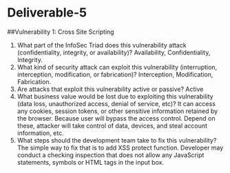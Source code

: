 # Deliverable-5
##Vulnerability 1: Cross Site Scripting
1.	What part of the InfoSec Triad does this vulnerability attack (confidentiality, integrity, or availability)?
Availability, Confidentiality, Integrity.
2.	What kind of security attack can exploit this vulnerability (interruption, interception, modification, or fabrication)?
Interception, Modification, Fabrication.
3.	Are attacks that exploit this vulnerability active or passive?
Active 
4.	What business value would be lost due to exploiting this vulnerability (data loss, unauthorized access, denial of service, etc)?
It can access any cookies, session tokens, or other sensitive information retained by the browser. Because user will bypass the access control. Depend on these, attacker will take control of data, devices, and steal account information, etc.
5.	What steps should the development team take to fix this vulnerability?
The simple way to fix that is to add XSS protect function. Developer may conduct a checking inspection that does not allow any JavaScript statements, symbols or HTML tags in the input box.



